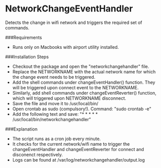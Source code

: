 NetworkChangeEventHandler
=========================

Detects the change in wifi network and triggers the required set of commands.

###Requirements
* Runs only on Macbooks with airport utility installed.

###Installation Steps
* Checkout the package and open the "networkchangehandler" file.
* Replace the NETWORKNAME with the actual network name for which the change event needs to be triggered.
* Add the shell commands under changeEventHandler() function. They will be triggered upon connect event to the NETWORKNAME.
* Similarly, add shell commands under changeEventReverter() function, which will triggered upon NETWORKNAME disconnect.
* Save the file and move it to /usr/local/bin/
* Open crontab as sudo (compulsory!). Command: "sudo crontab -e"
* Add the following text and save: "* * * * * /usr/local/bin/networkchangehandler"

###Explanation
* The script runs as a cron job every minute.
* It checks for the current network/wifi name to trigger the changeEventHandler and changeEventReverter for connect and disconenct respectively.
* Logs can be found at /var/log/networkchangehandler/output.log
